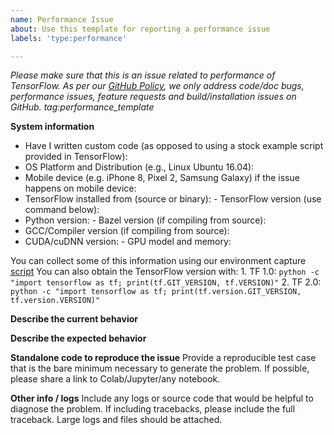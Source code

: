 ```yaml
---
name: Performance Issue
about: Use this template for reporting a performance issue
labels: 'type:performance'

---
```


<em>Please make sure that this is an issue related to performance of TensorFlow.
As per our
[GitHub Policy](https://github.com/tensorflow/tensorflow/blob/master/ISSUES.md),
we only address code/doc bugs, performance issues, feature requests and
build/installation issues on GitHub. tag:performance_template</em>

**System information** 
- Have I written custom code (as opposed to using a stock
example script provided in TensorFlow): 
- OS Platform and Distribution (e.g.,
Linux Ubuntu 16.04): 
- Mobile device (e.g. iPhone 8, Pixel 2, Samsung Galaxy) if
the issue happens on mobile device: 
- TensorFlow installed from (source or
binary): - TensorFlow version (use command below): 
- Python version: - Bazel
version (if compiling from source):
- GCC/Compiler version (if compiling from
source): 
- CUDA/cuDNN version: - GPU model and memory:

You can collect some of this information using our environment capture
[script](https://github.com/tensorflow/tensorflow/tree/master/tools/tf_env_collect.sh)
You can also obtain the TensorFlow version with: 1. TF 1.0: `python -c "import
tensorflow as tf; print(tf.GIT_VERSION, tf.VERSION)"` 2. TF 2.0: `python -c
"import tensorflow as tf; print(tf.version.GIT_VERSION, tf.version.VERSION)"`

**Describe the current behavior**

**Describe the expected behavior**

**Standalone code to reproduce the issue** 
Provide a reproducible test case that is the bare minimum necessary to generate
the problem. If possible, please share a link to Colab/Jupyter/any notebook.

**Other info / logs** Include any logs or source code that would be helpful to
diagnose the problem. If including tracebacks, please include the full
traceback. Large logs and files should be attached.
